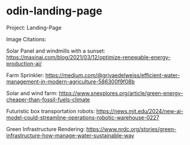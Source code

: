 # odin-landing-page
Project: Landing-Page


Image Citations:

Solar Panel and windmills with a sunset:
https://maxinai.com/blog/2021/03/12/optimize-renewable-energy-production-ai/


Farm Sprinkler:
https://medium.com/@griyaedelweiss/efficient-water-management-in-modern-agriculture-586300f9f08b

Solar and wind farm:
https://www.snexplores.org/article/green-energy-cheaper-than-fossil-fuels-climate

Futuristic box transportation robots:
https://news.mit.edu/2024/new-ai-model-could-streamline-operations-robotic-warehouse-0227

Green Infrastructure Rendering:
https://www.nrdc.org/stories/green-infrastructure-how-manage-water-sustainable-way
